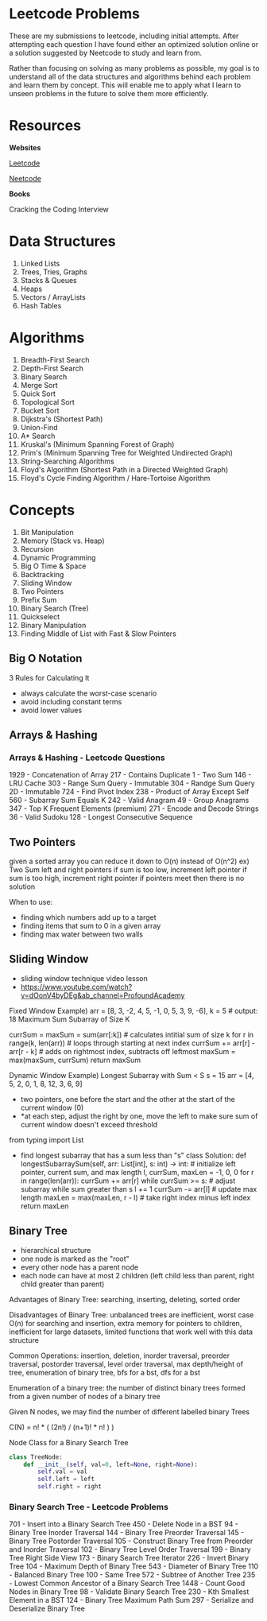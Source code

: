# Leetcode Problems
These are my submissions to leetcode, including initial attempts. After attempting each question I have found either an optimized solution online or a solution suggested by Neetcode to study and learn from. 

Rather than focusing on solving as many problems as possible, my goal is to understand all of the data structures and algorithms behind each problem and learn them by concept. This will enable me to apply what I learn to unseen problems in the future to solve them more efficiently. 


# Resources

**Websites**

[Leetcode](https://leetcode.com/problemset/)

[Neetcode](https://neetcode.io/roadmap)

**Books**

Cracking the Coding Interview


# Data Structures
1. Linked Lists
2. Trees, Tries, Graphs
3. Stacks & Queues
4. Heaps
5. Vectors / ArrayLists
6. Hash Tables


# Algorithms
1. Breadth-First Search
2. Depth-First Search
3. Binary Search 
4. Merge Sort
5. Quick Sort
6. Topological Sort
7. Bucket Sort
8. Dijkstra's (Shortest Path)
9. Union-Find 
10. A* Search
11. Kruskal's (Minimum Spanning Forest of Graph)
12. Prim's (Minimum Spanning Tree for Weighted Undirected Graph)
13. String-Searching Algorithms
14. Floyd's Algorithm (Shortest Path in a Directed Weighted Graph)
15. Floyd's Cycle Finding Algorithm / Hare-Tortoise Algorithm


# Concepts
1. Bit Manipulation
2. Memory (Stack vs. Heap)
3. Recursion
4. Dynamic Programming
5. Big O Time & Space
6. Backtracking
7. Sliding Window
8. Two Pointers
9. Prefix Sum
10. Binary Search (Tree)
11. Quickselect
12. Binary Manipulation
13. Finding Middle of List with Fast & Slow Pointers


## Big O Notation
3 Rules for Calculating It
- always calculate the worst-case scenario
- avoid including constant terms
- avoid lower values

## Arrays & Hashing

### Arrays & Hashing - Leetcode Questions
1929 - Concatenation of Array
217 - Contains Duplicate
1 - Two Sum
146 - LRU Cache
303 - Range Sum Query - Immutable
304 - Randge Sum Query 2D - Immutable
724 - Find Pivot Index
238 - Product of Array Except Self
560 - Subarray Sum Equals K
242 - Valid Anagram
49 - Group Anagrams
347 - Top K Frequent Elements
(premium) 271 - Encode and Decode Strings
36 - Valid Sudoku
128 - Longest Consecutive Sequence



## Two Pointers

given a sorted array you can reduce it down to O(n) instead of O(n^2)
ex) Two Sum
left and right pointers
if sum is too low, increment left pointer
if sum is too high, increment right pointer
if pointers meet then there is no solution

When to use:
* finding which numbers add up to a target
* finding items that sum to 0 in a given array
* finding max water between two walls


##  Sliding Window
*  sliding window technique video lesson
*  https://www.youtube.com/watch?v=dOonV4byDEg&ab_channel=ProfoundAcademy

Fixed Window Example)
arr = [8, 3, -2, 4, 5, -1, 0, 5, 3, 9, -6], k = 5 # output: 18
Maximum Sum Subarray of Size K 

currSum = maxSum = sum(arr[:k]) # calculates intitial sum of size k
for r in range(k, len(arr)) # loops through starting at next index
    currSum += arr[r] - arr[r - k] # adds on rightmost index, subtracts off leftmost
    maxSum = max(maxSum, currSum)
return maxSum


Dynamic Window Example)
Longest Subarray with Sum < S 
s = 15
arr = [4, 5, 2, 0, 1, 8, 12, 3, 6, 9]

* two pointers, one before the start and the other at the start of the current window (0)
* *at each step, adjust the right by one, move the left to make sure sum of current window doesn't exceed threshold

from typing import List

*  find longest subarray that has a sum less than "s"
class Solution:
    def longestSubarraySum(self, arr: List[int], s: int) -> int:
        # initialize left pointer, current sum, and max length
        l, currSum, maxLen = -1, 0, 0
        for r in range(len(arr)):
            currSum += arr[r]
            while currSum >= s: # adjust subarray while sum greater than s
                l += 1
                currSum -= arr[l]
            # update max length
            maxLen = max(maxLen, r - l) # take right index minus left index
        return maxLen


## Binary Tree

* hierarchical structure
* one node is marked as the "root"
* every other node has a parent node
* each node can have at most 2 children (left child less than parent, right child greater than parent)

Advantages of Binary Tree: searching, inserting, deleting, sorted order

Disadvantages of Binary Tree: unbalanced trees are inefficient, 
worst case O(n) for searching and insertion, extra memory for pointers to children, inefficient for large datasets, limited functions that work well with this data structure

Common Operations: insertion, deletion, inorder traversal, preorder traversal, postorder traversal, level order traversal, max depth/height of tree, enumeration of binary tree, bfs for a bst, dfs for a bst

Enumeration of a binary tree: the number of distinct binary trees formed from a given number of nodes of a binary tree

Given N nodes, we may find the number of different labelled binary Trees

C(N) = n! * ( (2n!) / (n+1)! * n! ) )

Node Class for a Binary Search Tree

```python
class TreeNode:
    def __init__(self, val=0, left=None, right=None):
        self.val = val
        self.left = left
        self.right = right
```
### Binary Search Tree - Leetcode Problems
701 - Insert into a Binary Search Tree
450 - Delete Node in a BST
94 - Binary Tree Inorder Traversal
144 - Binary Tree Preorder Traversal
145 - Binary Tree Postorder Traversal
105 - Construct Binary Tree from Preorder and Inorder Traversal
102 - Binary Tree Level Order Traversal
199 - Binary Tree Right Side View
173 - Binary Search Tree Iterator
226 - Invert Binary Tree
104 - Maximum Depth of Binary Tree
543 - Diameter of Binary Tree
110 - Balanced Binary Tree
100 - Same Tree
572 - Subtree of Another Tree
235 - Lowest Common Ancestor of a Binary Search Tree
1448 - Count Good Nodes in Binary Tree
98 - Validate Binary Search Tree
230 - Kth Smallest Element in a BST
124 - Binary Tree Maximum Path Sum
297 - Serialize and Deserialize Binary Tree

